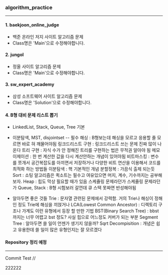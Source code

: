 ### algorithm_practice
---
#### 1. baekjoon_online_judge
   - 백준 온라인 저지 사이트 알고리즘 문제
   - Class명은 'Main'으로 수정해야합니다.

 #### 2. jungol
   - 정올 사이트 알고리즘 문제
   - Class명은 'Main'으로 수정해야합니다.

 #### 3. sw_expert_academy
   - 삼성 소프트웨어 사이트 알고리즘 문제
   - Class명은 'Solution'으로 수정해야합니다.

 #### 4. B형 대비 문제 리스트 뽑기
   - LinkedList, Stack, Queue, Tree 기본
   - 이분탐색, MST, disjointset
      -- 필수
      해싱 : B형보는데 해싱을 모르고 응용할 줄 모르면 바로 혀 깨물어야됨
      링크드리스트 구현 : 링크드리스트 쓰는 문제 진짜 많이 나온다
      트리 구현 : 자식 수가 안 정해진 트리를 구현하는 법은 무적권 알아야 됨
      메모이제이션 : 한 번 계산한 값을 다시 계산안하는 개념이 있어야됨
      비트마스킹 : 변수를 쪼개서 공간복잡도를 아끼면서 저장하거나 다양한 비트 연산을 이용해서 코드를 최적화 하는 방법들
      이분탐색 : 핵 기본적인 개념
      분할정복 : 가끔식 출제 되는듯
      Sort : 소팅 알고리즘은 퀵소트는 필수고 여유있으면 머지, 계수, 기수까지는 공부해보자.
      Heap : 힙도 막상 필요할 때가 있음 스케쥴링 문제라던가 스케쥴링 문제라던가
      Queue, Stack : B형 시험보러 갈껀데 큐 스택 못짜면 반성해야됨
      
   - 알아두면 좋은 것들
      Trie : 문자열 관련된 문제에서 강력함. 거의 Trie나 해싱이 정해인 정도 Trie에 해싱을 끼얹거나
      LCA(Lowest Common Ancestor) : 디렉토리 구조나 가계도 이런 유형에서 등장 할 만한 기법
      BST(Binary Search Tree) : bbst까지는 너무 어렵고 bst 정도? 사실 힙으로 어느정도 커버가 되는 부분
      Segment Tree : 알아두면 쓸 일이 언젠가 생기지 않을까?
      Sqrt Decompisition : 개념은 쉽고 유용한데 쓸 일이 많은 유형인지는 잘 모르겠다

#### Repository 정리 예정

---

Commit Test //

222222